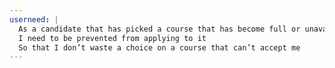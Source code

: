 ```yaml
---
userneed: |
  As a candidate that has picked a course that has become full or unavailable
  I need to be prevented from applying to it
  So that I don’t waste a choice on a course that can’t accept me
---
```

